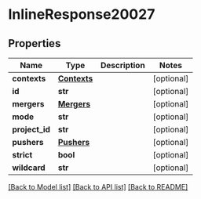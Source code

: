 # InlineResponse20027

## Properties
Name | Type | Description | Notes
------------ | ------------- | ------------- | -------------
**contexts** | [**Contexts**](Contexts.md) |  | [optional] 
**id** | **str** |  | [optional] 
**mergers** | [**Mergers**](Mergers.md) |  | [optional] 
**mode** | **str** |  | [optional] 
**project_id** | **str** |  | [optional] 
**pushers** | [**Pushers**](Pushers.md) |  | [optional] 
**strict** | **bool** |  | [optional] 
**wildcard** | **str** |  | [optional] 

[[Back to Model list]](../README.md#documentation-for-models) [[Back to API list]](../README.md#documentation-for-api-endpoints) [[Back to README]](../README.md)

